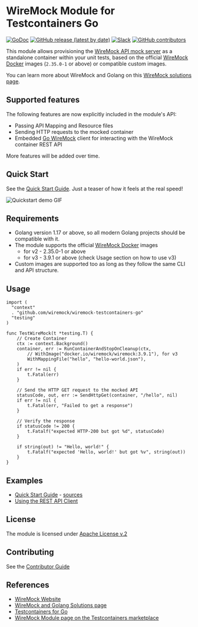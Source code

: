 # WireMock Module for Testcontainers Go

[![GoDoc](https://godoc.org/github.com/wiremock/wiremock-testcontainers-go?status.svg)](http://godoc.org/github.com/wiremock/wiremock-testcontainers-go)
[![GitHub release (latest by date)](https://img.shields.io/github/v/release/wiremock/wiremock-testcontainers-go)](https://github.com/wiremock/wiremock-testcontainers-go/releases)
[![Slack](https://img.shields.io/badge/slack-slack.wiremock.org-brightgreen?style=flat&logo=slack)](https://slack.wiremock.org/)
[![GitHub contributors](https://img.shields.io/github/contributors/wiremock/wiremock-testcontainers-go)](https://github.com/wiremock/wiremock-testcontainers-go/graphs/contributors)

This module allows provisioning the [WireMock API mock server](https://wiremock.org/?utm_medium=referral&utm_campaign=wiremock-testcontainers) as a standalone container within your unit tests,
based on the official [WireMock Docker](https://github.com/wiremock/wiremock-docker) images (`2.35.0-1` or above) or compatible custom images.

You can learn more about WireMock and Golang on this [WireMock solutions page](https://wiremock.org/docs/solutions/golang/?utm_medium=referral&utm_campaign=wiremock-testcontainers).

## Supported features

The following features are now explicitly included in the module's API:

- Passing API Mapping and Resource files
- Sending HTTP requests to the mocked container
- Embedded [Go WireMock](https://github.com/wiremock/go-wiremock/) client
  for interacting with the WireMock container REST API

More features will be added over time.

## Quick Start

See the [Quick Start Guide](./docs/quickstart.md).
Just a teaser of how it feels at the real speed!

![Quickstart demo GIF](./docs/images/quickstart.gif)

## Requirements

- Golang version 1.17 or above, so all modern Golang projects should be compatible with it.
- The module supports the official [WireMock Docker](https://github.com/wiremock/wiremock-docker) images 
  - for v2 - 2.35.0-1 or above
  - for v3 - 3.9.1 or above (check Usage section on how to use v3)
- Custom images are supported too as long as they follow the same CLI and API structure.

## Usage

```golang
import (
  "context"
  . "github.com/wiremock/wiremock-testcontainers-go"
  "testing"
)

func TestWireMock(t *testing.T) {
	// Create Container
	ctx := context.Background()
	container, err := RunContainerAndStopOnCleanup(ctx,
		// WithImage("docker.io/wiremock/wiremock:3.9.1"), for v3
		WithMappingFile("hello", "hello-world.json"),
	)
	if err != nil {
		t.Fatal(err)
	}

	// Send the HTTP GET request to the mocked API
	statusCode, out, err := SendHttpGet(container, "/hello", nil)
	if err != nil {
		t.Fatal(err, "Failed to get a response")
	}

	// Verify the response
	if statusCode != 200 {
		t.Fatalf("expected HTTP-200 but got %d", statusCode)
	}

	if string(out) != "Hello, world!" {
		t.Fatalf("expected 'Hello, world!' but got %v", string(out))
	}
}
```

## Examples

- [Quick Start Guide](./docs/quickstart.md) - [sources](./examples/quickstart/)
- [Using the REST API Client](./examples/using_api_client/)

## License

The module is licensed under [Apache License v.2](./LICENSE)

## Contributing

See the [Contributor Guide](./docs/CONTRIBUTING.md)

## References

- [WireMock Website](https://wiremock.org/?utm_medium=referral&utm_campaign=wiremock-testcontainers)
- [WireMock and Golang Solutions page](https://wiremock.org/docs/solutions/golang/?utm_medium=referral&utm_campaign=wiremock-testcontainers)
- [Testcontainers for Go](https://golang.testcontainers.org/)
- [WireMock Module page on the Testcontainers marketplace](https://testcontainers.com/modules/wiremock/)
